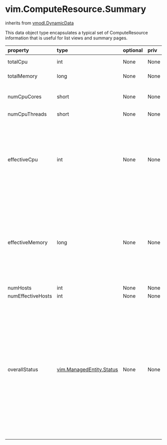 vim.ComputeResource.Summary
===========================
inherits from [vmodl.DynamicData](docs/vmodl.DynamicData.md)


This data object type encapsulates a typical set of ComputeResource information   that is useful for list views and summary pages.

| property | type | optional | priv | desc |
|:---------|:-----|:---------|:-----|:-----|
| totalCpu | int | None | None | Aggregated CPU resources of all hosts, in MHz. |
| totalMemory | long | None | None | Aggregated memory resources of all hosts, in bytes. |
| numCpuCores | short | None | None | Number of physical CPU cores. Physical CPU cores are the processors contained   by a CPU package. |
| numCpuThreads | short | None | None | Aggregated number of CPU threads. |
| effectiveCpu | int | None | None | Effective CPU resources (in MHz) available to run virtual machines. This is the   aggregated effective resource level from all running hosts. Hosts that are in   maintenance mode or are unresponsive are not counted. Resources used by the   VMware Service Console are not included in the aggregate. This value represents   the amount of resources available for the root resource pool for running   virtual machines. |
| effectiveMemory | long | None | None | Effective memory resources (in MB) available to run virtual machines.   This is the aggregated effective resource level from all running hosts. Hosts   that are in maintenance mode or are unresponsive are not counted.   Resources used by the VMware Service Console are not included in the aggregate.   This value represents the amount of resources available for the root   resource pool for running virtual machines. |
| numHosts | int | None | None | Total number of hosts. |
| numEffectiveHosts | int | None | None | Total number of effective hosts. |
| overallStatus | [vim.ManagedEntity.Status](vim.ManagedEntity.Status.md "vim.ManagedEntity.Status") | None | None | Overall alarm status.    In releases after vSphere API 5.0, vSphere Servers might not   generate property collector update notifications for this property.   To obtain the latest value of the property, you can use   PropertyCollector methods RetrievePropertiesEx or WaitForUpdatesEx.   If you use the PropertyCollector.WaitForUpdatesEx method, specify   an empty string for the version parameter.    Since this property is on a DataObject, an update returned by WaitForUpdatesEx may   contain values for this property when some other property on the DataObject changes.   If this update is a result of a call to WaitForUpdatesEx with a non-empty   version parameter, the value for this property may not be current. |


